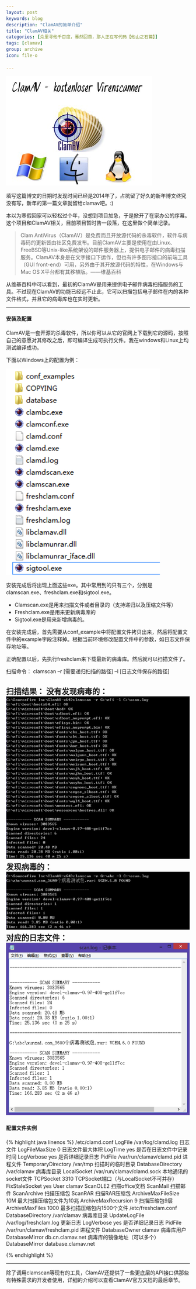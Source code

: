 ```yaml
---
layout: post
keywords: blog
description: "ClamAV的简单介绍"
title: "ClamAV相关"
categories: [众里寻他千百度，蓦然回首，那人正在写代码【他山之石篇】]
tags: [clamav]
group: archive
icon: file-o

---
```


![image](/assets/images/2014-1-23-clamav.jpg)

填写这篇博文的日期时发现时间已经是2014年了，占坑留了好久的新年博文终究没有写，新年的第一篇文章就留给clamav吧。:)

本以为寒假回家可以轻松过个年，没想到项目加急，于是掀开了在家办公的序幕。这个项目和ClamAV相关，目前项目暂时告一段落，在这里做个简单记录。

>Clam AntiVirus（ClamAV）是免费而且开放源代码的杀毒软件，软件与病毒码的更新皆由社区免费发布。目前ClamAV主要是使用在由Linux、FreeBSD等Unix-like系统架设的邮件服务器上，提供电子邮件的病毒扫描服务。ClamAV本身是在文字接口下运作，但也有许多图形接口的前端工具（GUI front-end）可用，另外由于其开放源代码的特性，在Windows与Mac OS X平台都有其移植版。——维基百科

<!-- more -->

从维基百科中可以看到，最初的ClamAV是用来提供电子邮件病毒扫描服务的工具。不过现在ClamAV的功能已经远不止此，它可以扫描包括电子邮件在内的各种文件格式，并且它的病毒库也在实时更新。

---

#### 安装及配置

ClamAV是一套开源的杀毒软件，所以你可以从它的官网上下载到它的源码，按照自己的意愿对其修改之后，即可编译生成可执行文件。我在windows和Linux上均测试编译成功。

下面以Windows上的配置为例：

![image](/assets/images/2014-1-23-clamav-1.png)

安装完成后将出现上面这些exe。其中常用到的只有三个，分别是clamscan.exe、freshclam.exe和sigtool.exe。

* Clamscan.exe是用来扫描文件或者目录的（支持递归以及压缩文件等）
* Freshclam.exe是用来更新病毒库的
* Sigtool.exe是用来新增病毒的。

在安装完成后，首先需要从conf_example中将配置文件拷贝出来，然后将配置文件中的example字段注释掉。根据当前环境修改配置文件中的参数，如日志文件保存地址等。

正确配置以后，先执行freshclam来下载最新的病毒库。然后就可以扫描文件了。

扫描命令： clamscan –r [需要递归扫描的路径] –l [日志文件保存的路径]

扫描结果：
没有发现病毒的：
![image](/assets/images/2014-1-23-clamav-2.png)
发现病毒的：
![image](/assets/images/2014-1-23-clamav-3.png)
对应的日志文件：
![image](/assets/images/2014-1-23-clamav-4.png)
---

#### 配置文件实例

{% highlight java linenos %}
	/etc/clamd.conf
	LogFile /var/log/clamd.log   日志文件
	LogFileMaxSize 0    日志文件最大体积
	LogTime yes    是否在日志文件中记录时间
	LogVerbose yes    是否详细记录日志
	PidFile /var/run/clamav/clamd.pid    进程文件
	TemporaryDirectory /var/tmp    扫描时的临时目录
	DatabaseDirectory /var/clamav    病毒库目录
	LocalSocket /var/run/clamav/clamd.sock    本地通讯的socket文件
	TCPSocket 3310    TCPSocket端口（与LocalSocket不可并存）
	FixStaleSocket    yes
	User    clamav
	ScanOLE2    扫描office文档
	ScanMail    扫描邮件
	ScanArchive    扫描压缩包
	ScanRAR    扫描RAR压缩包
	ArchiveMaxFileSize 10M    最大扫描压缩包文件为10兆
	ArchiveMaxRecursion 9    扫描压缩包9层
	ArchiveMaxFiles 1000    最多扫描压缩包内1500个文件
	/etc/freshclam.conf
	DatabaseDirectory /var/clamav    病毒库目录
	UpdateLogFile /var/log/freshclam.log    更新日志
	LogVerbose yes    是否详细记录日志
	PidFile /var/run/clamav/freshclam.pid    进程文件
	DatabaseOwner clamav    病毒库用户
	DatabaseMirror db.cn.clamav.net    病毒库的镜像地址（可以多个）
	DatabaseMirror database.clamav.net

{% endhighlight %}

---
除了调用clamscan等现有的工具，ClamAV还提供了一些更底层的API接口供那些有特殊需求的开发者使用，详细的介绍可以查看ClamAV官方文档的最后章节。





